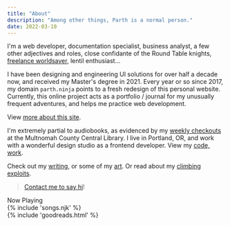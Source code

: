 ```yaml
---
title: "About"
description: "Among other things, Parth is a normal person."
date: 2022-03-10
---
```

I'm a web developer, documentation specialist, business analyst, a few other adjectives and roles, close confidante of the Round Table knights, <a href="/breathe" class="nolink">freelance worldsaver</a>, lentil enthusiast...

I have been designing and engineering UI solutions for over half a decade now, and received my Master's degree in 2021. Every year or so since 2017, my domain `parth.ninja` points to a fresh redesign of this personal website. Currently, this online project acts as a portfolio / journal for my unusually frequent adventures, and helps me practice web development.

View [more about this site](/colophon).

I'm extremely partial to audiobooks, as evidenced by my [weekly checkouts](https://www.goodreads.com/review/list/60162168-parth-shiralkar?shelf=audiobook) at the Multnomah County Central Library. I live in Portland, OR, and work with a wonderful design studio as a frontend developer. View my [code, work](/code).


Check out my [writing](/writing), or some of my [art](/art). Or read about my [climbing exploits](/climbing).

> <span class="bold600"><a href="/hello">Contact me to say hi</a></span>!


<div class="irevamp-h5 irevamp-mt-md bold600">Now Playing</div>
{% include 'songs.njk' %}
<div class="irevamp-mt-md irevamp-mb-md ">
{% include 'goodreads.html' %}


</div>
